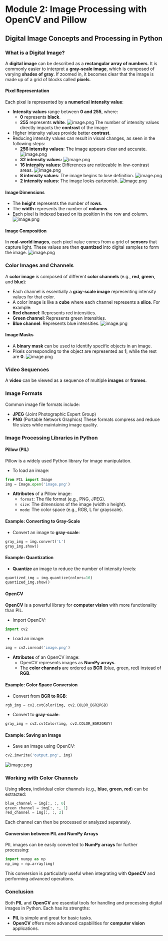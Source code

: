

# Module 2: Image Processing with OpenCV and Pillow
## Digital Image Concepts and Processing in Python
### What is a Digital Image?
A **digital image** can be described as a **rectangular array of numbers**. It is commonly easier to interpret a **gray-scale image**, which is composed of varying **shades of gray**. If zoomed in, it becomes clear that the image is made up of a grid of blocks called **pixels**.
#### Pixel Representation
Each pixel is represented by a **numerical intensity value**:
- **Intensity values** range between **0 and 255**, where:
	- **0** represents **black**.
	- **255** represents **white**.
![image.png](https://prod-files-secure.s3.us-west-2.amazonaws.com/03e82b26-cccb-4906-bb56-adabcbdc0655/fa1bb4aa-313a-44c2-a7b3-7fa4a8432b08/image.png?X-Amz-Algorithm=AWS4-HMAC-SHA256&X-Amz-Content-Sha256=UNSIGNED-PAYLOAD&X-Amz-Credential=ASIAZI2LB466VT6S4RJ4%2F20250131%2Fus-west-2%2Fs3%2Faws4_request&X-Amz-Date=20250131T081842Z&X-Amz-Expires=3600&X-Amz-Security-Token=IQoJb3JpZ2luX2VjELD%2F%2F%2F%2F%2F%2F%2F%2F%2F%2FwEaCXVzLXdlc3QtMiJGMEQCICeKh%2BRqvuc%2BEFUYln4wb%2Fn1XZLk%2Fk18WkNcpt%2BpXfevAiBE1r1LQLk2g8dVWchHdsmeiBL6uz2eOvTuR0%2F73nMN%2FyqIBAi5%2F%2F%2F%2F%2F%2F%2F%2F%2F%2F8BEAAaDDYzNzQyMzE4MzgwNSIM9xe6UCne1jCo7%2FdYKtwDLqqlBGebinq0lyyTJaKhowFcY%2FJHY6vW8jZ3J6PluhAqySjQINeqRtFajAuc46C7RPF3nfRK%2FaOXQysgMqo4rBPYTJ36tuncsg4zw1jWtHvN39%2FpeFU38JxFF4VSSRxU8W1Ta%2BKv1bv5K53cNYasLITPJhjSWLljuERx%2FF%2Fpgtd5li3CkZakfzDn6gZqSW99adggyCVlAZSno%2FII85U3v%2ByX4YeXlFutM47lWzg%2Ffn8F2k2z%2Bxd7UjiotKSDHMNX2jZk2k8e5JsuDzJ%2FKASJF%2BiiN0D6BH2Q7L%2BUBKvQ6GGF9%2BMLB9jOTIFyZLv9sb8jok3%2F5oBPkpG3EMTv4SjWrPrse9oLxjxMiYI%2FERKgIejVzyADExGRVI8xAfUsJMk8Dan%2FTjAoK6NWjFFvZ8JNDYnWnzKOnVUIo44jklRyu%2FvaxWxWgLliUr0PMXu82LOe9O9JTlJYzx9ZKXS8Vf05zPiuzccmqS9LhHI%2FIEcHTYhYInjspML82mBkVhHFMY%2BDigNsD53DDv%2Fao5qRqON74a18H2YGSHt5FdqhjoFk7%2FAyaIa0KVV9yudseZnaO2seR84E8YP7NaL6y3UMC%2F9SZ%2BjOWe8wLfCbNtwLME%2FWSb3FxPnoGTNQ0EghAVEwwYLyvAY6pgFIk1Ihwa4noazdOQjHXAF%2Fr8kyS6qfmiVLBGaxuzX0UZWlyqSdI9fjTUuFSEgrEPjFYD85gKc2ZoLJzvHi0K9XV45Md9WRJ%2FIGm9lO3QyxmxKJSMIaB1ttOojzEMZ5CknvJGwfZPe0tWfdzBg2dQqDoShYCFn9SRrODJNl3o6ynL9Z%2F8mhJ49P5iOmdTh09zwIxgkACoIpX%2B97Uwp9lAb2eLB9Qpby&X-Amz-Signature=6d5ca1a4cdf90f883dff63462779ee4200995d8995d6c42d042bc0fa5c5ac0b0&X-Amz-SignedHeaders=host&x-id=GetObject)
The number of intensity values directly impacts the **contrast** of the image:
- Higher intensity values provide better **contrast**.
- Reducing intensity values can result in visual changes, as seen in the following steps:
	- **256 intensity values**: The image appears clear and accurate.
![image.png](https://prod-files-secure.s3.us-west-2.amazonaws.com/03e82b26-cccb-4906-bb56-adabcbdc0655/0de7dfb4-99dc-4b87-8932-5165b3c3b775/image.png?X-Amz-Algorithm=AWS4-HMAC-SHA256&X-Amz-Content-Sha256=UNSIGNED-PAYLOAD&X-Amz-Credential=ASIAZI2LB46652PVRWO4%2F20250131%2Fus-west-2%2Fs3%2Faws4_request&X-Amz-Date=20250131T081842Z&X-Amz-Expires=3600&X-Amz-Security-Token=IQoJb3JpZ2luX2VjELD%2F%2F%2F%2F%2F%2F%2F%2F%2F%2FwEaCXVzLXdlc3QtMiJGMEQCIH46TyDJC6SQ%2FHXD8KmU3TaQNXaNQc9rmOGWTUESaY3BAiBUHlYuUZlPoM7tLkRNbzNkzuyNQAv6m67SQ80RnrVFxyqIBAi5%2F%2F%2F%2F%2F%2F%2F%2F%2F%2F8BEAAaDDYzNzQyMzE4MzgwNSIM8alklyarImSTHX1rKtwD7dzrflG4At2PyyQ0bkRDquEsZDUtTnJr%2BkLsZ91rvMnLlrQhnS1rg%2F5TvCDsSVjfJiDHIipPyE13FIcIw7iHQORRqnm1Vy06Ph9LWItWxq4sUwWiTHeNbGrRALLCdE3ORWYSPglnh%2Bw2U9PVInPoMxuPdtgxQ3tMNxd0dYdrXiK47Vwt0gYjanohM9ZdbY9VPhEBWEYttRt5GsmhO4LQp0Mh1xZUBsbtQIsoGcCYrv55q%2FxyMYC9yavpD6EZ4vXu1f8o%2FMEg35Juz79Bq8H28G66OjIbNwjUNtugaE%2FivChln95sEzGGlEmUPHHKSsSCx8cQ4VNDzQ0tfADXkFoX4Xsbmk70uyC8bTwNZ0TvJQsa2gnnVsPG%2BjIr79KFNC3675P0gejicyEIkK%2B9Ztie%2FF9z8CI%2FSEH1GmTqAI92JUWT%2B6U0bWh9eeCsTiGkLYHtPjzO%2B3qkrnpHYYBz0aQWNGasXPdMwgTqIBTtUVGtr7fzLnxydw4CNfTyQYAKnGQuBW%2FhxvuGbnkUxnMgYCtx7CgXu5epcCFdPC%2F7zdeMFacyvICsaET%2FKVysbaIhKBqDyuiH75F6nhaIuZtra09THj0WD4tUjhkgZWawv8a7plnyKdM515BuygbugRkw%2B%2F7xvAY6pgFnQ3xeTde4Isf2hdh%2BHAz0sM4cuJTQATitmmIcIDPjATOqRQNAzDkoR4MUySRns9RmKsv%2BsV1gUoI4WmwikY1Fl4pfQK2wJvWyW%2FqYxdby%2Bo6lNht0NWPn5dcoVpKe5YVasmBVNTXpmzGrJFHOrWfH%2BxgcCKe0oDee9ScDh3tAwMDcV1nzY6ZbLUDJSFW1hnp7mggtekXkArM8qXEvYavIzFTeGmmJ&X-Amz-Signature=862d60b1238c4a34e485eed9e3f81a6a8855ab4e7cedb8cf9d03810a99a490d8&X-Amz-SignedHeaders=host&x-id=GetObject)
	- **32 intensity values:**
![image.png](https://prod-files-secure.s3.us-west-2.amazonaws.com/03e82b26-cccb-4906-bb56-adabcbdc0655/7eb81f08-b190-4c5a-ba2b-2a498a15b2c4/image.png?X-Amz-Algorithm=AWS4-HMAC-SHA256&X-Amz-Content-Sha256=UNSIGNED-PAYLOAD&X-Amz-Credential=ASIAZI2LB46652PVRWO4%2F20250131%2Fus-west-2%2Fs3%2Faws4_request&X-Amz-Date=20250131T081842Z&X-Amz-Expires=3600&X-Amz-Security-Token=IQoJb3JpZ2luX2VjELD%2F%2F%2F%2F%2F%2F%2F%2F%2F%2FwEaCXVzLXdlc3QtMiJGMEQCIH46TyDJC6SQ%2FHXD8KmU3TaQNXaNQc9rmOGWTUESaY3BAiBUHlYuUZlPoM7tLkRNbzNkzuyNQAv6m67SQ80RnrVFxyqIBAi5%2F%2F%2F%2F%2F%2F%2F%2F%2F%2F8BEAAaDDYzNzQyMzE4MzgwNSIM8alklyarImSTHX1rKtwD7dzrflG4At2PyyQ0bkRDquEsZDUtTnJr%2BkLsZ91rvMnLlrQhnS1rg%2F5TvCDsSVjfJiDHIipPyE13FIcIw7iHQORRqnm1Vy06Ph9LWItWxq4sUwWiTHeNbGrRALLCdE3ORWYSPglnh%2Bw2U9PVInPoMxuPdtgxQ3tMNxd0dYdrXiK47Vwt0gYjanohM9ZdbY9VPhEBWEYttRt5GsmhO4LQp0Mh1xZUBsbtQIsoGcCYrv55q%2FxyMYC9yavpD6EZ4vXu1f8o%2FMEg35Juz79Bq8H28G66OjIbNwjUNtugaE%2FivChln95sEzGGlEmUPHHKSsSCx8cQ4VNDzQ0tfADXkFoX4Xsbmk70uyC8bTwNZ0TvJQsa2gnnVsPG%2BjIr79KFNC3675P0gejicyEIkK%2B9Ztie%2FF9z8CI%2FSEH1GmTqAI92JUWT%2B6U0bWh9eeCsTiGkLYHtPjzO%2B3qkrnpHYYBz0aQWNGasXPdMwgTqIBTtUVGtr7fzLnxydw4CNfTyQYAKnGQuBW%2FhxvuGbnkUxnMgYCtx7CgXu5epcCFdPC%2F7zdeMFacyvICsaET%2FKVysbaIhKBqDyuiH75F6nhaIuZtra09THj0WD4tUjhkgZWawv8a7plnyKdM515BuygbugRkw%2B%2F7xvAY6pgFnQ3xeTde4Isf2hdh%2BHAz0sM4cuJTQATitmmIcIDPjATOqRQNAzDkoR4MUySRns9RmKsv%2BsV1gUoI4WmwikY1Fl4pfQK2wJvWyW%2FqYxdby%2Bo6lNht0NWPn5dcoVpKe5YVasmBVNTXpmzGrJFHOrWfH%2BxgcCKe0oDee9ScDh3tAwMDcV1nzY6ZbLUDJSFW1hnp7mggtekXkArM8qXEvYavIzFTeGmmJ&X-Amz-Signature=ed27ffb12de7ed5a213ae5ba28c87d329c7481585183bbb667da2f3d38a7f334&X-Amz-SignedHeaders=host&x-id=GetObject)
	- **16 intensity values**: Differences are noticeable in low-contrast areas.
![image.png](https://prod-files-secure.s3.us-west-2.amazonaws.com/03e82b26-cccb-4906-bb56-adabcbdc0655/6bf56d44-9a14-4b7b-98c2-1f00b8630f0c/image.png?X-Amz-Algorithm=AWS4-HMAC-SHA256&X-Amz-Content-Sha256=UNSIGNED-PAYLOAD&X-Amz-Credential=ASIAZI2LB46652PVRWO4%2F20250131%2Fus-west-2%2Fs3%2Faws4_request&X-Amz-Date=20250131T081842Z&X-Amz-Expires=3600&X-Amz-Security-Token=IQoJb3JpZ2luX2VjELD%2F%2F%2F%2F%2F%2F%2F%2F%2F%2FwEaCXVzLXdlc3QtMiJGMEQCIH46TyDJC6SQ%2FHXD8KmU3TaQNXaNQc9rmOGWTUESaY3BAiBUHlYuUZlPoM7tLkRNbzNkzuyNQAv6m67SQ80RnrVFxyqIBAi5%2F%2F%2F%2F%2F%2F%2F%2F%2F%2F8BEAAaDDYzNzQyMzE4MzgwNSIM8alklyarImSTHX1rKtwD7dzrflG4At2PyyQ0bkRDquEsZDUtTnJr%2BkLsZ91rvMnLlrQhnS1rg%2F5TvCDsSVjfJiDHIipPyE13FIcIw7iHQORRqnm1Vy06Ph9LWItWxq4sUwWiTHeNbGrRALLCdE3ORWYSPglnh%2Bw2U9PVInPoMxuPdtgxQ3tMNxd0dYdrXiK47Vwt0gYjanohM9ZdbY9VPhEBWEYttRt5GsmhO4LQp0Mh1xZUBsbtQIsoGcCYrv55q%2FxyMYC9yavpD6EZ4vXu1f8o%2FMEg35Juz79Bq8H28G66OjIbNwjUNtugaE%2FivChln95sEzGGlEmUPHHKSsSCx8cQ4VNDzQ0tfADXkFoX4Xsbmk70uyC8bTwNZ0TvJQsa2gnnVsPG%2BjIr79KFNC3675P0gejicyEIkK%2B9Ztie%2FF9z8CI%2FSEH1GmTqAI92JUWT%2B6U0bWh9eeCsTiGkLYHtPjzO%2B3qkrnpHYYBz0aQWNGasXPdMwgTqIBTtUVGtr7fzLnxydw4CNfTyQYAKnGQuBW%2FhxvuGbnkUxnMgYCtx7CgXu5epcCFdPC%2F7zdeMFacyvICsaET%2FKVysbaIhKBqDyuiH75F6nhaIuZtra09THj0WD4tUjhkgZWawv8a7plnyKdM515BuygbugRkw%2B%2F7xvAY6pgFnQ3xeTde4Isf2hdh%2BHAz0sM4cuJTQATitmmIcIDPjATOqRQNAzDkoR4MUySRns9RmKsv%2BsV1gUoI4WmwikY1Fl4pfQK2wJvWyW%2FqYxdby%2Bo6lNht0NWPn5dcoVpKe5YVasmBVNTXpmzGrJFHOrWfH%2BxgcCKe0oDee9ScDh3tAwMDcV1nzY6ZbLUDJSFW1hnp7mggtekXkArM8qXEvYavIzFTeGmmJ&X-Amz-Signature=491a08f2170433a90a2b2928f32541d2ce497f17f666a7dafe73fc51455b467a&X-Amz-SignedHeaders=host&x-id=GetObject)
	- **8 intensity values**: The image begins to lose definition.
![image.png](https://prod-files-secure.s3.us-west-2.amazonaws.com/03e82b26-cccb-4906-bb56-adabcbdc0655/cca05878-ca1a-43e0-8bec-1d146756f9ae/image.png?X-Amz-Algorithm=AWS4-HMAC-SHA256&X-Amz-Content-Sha256=UNSIGNED-PAYLOAD&X-Amz-Credential=ASIAZI2LB46652PVRWO4%2F20250131%2Fus-west-2%2Fs3%2Faws4_request&X-Amz-Date=20250131T081842Z&X-Amz-Expires=3600&X-Amz-Security-Token=IQoJb3JpZ2luX2VjELD%2F%2F%2F%2F%2F%2F%2F%2F%2F%2FwEaCXVzLXdlc3QtMiJGMEQCIH46TyDJC6SQ%2FHXD8KmU3TaQNXaNQc9rmOGWTUESaY3BAiBUHlYuUZlPoM7tLkRNbzNkzuyNQAv6m67SQ80RnrVFxyqIBAi5%2F%2F%2F%2F%2F%2F%2F%2F%2F%2F8BEAAaDDYzNzQyMzE4MzgwNSIM8alklyarImSTHX1rKtwD7dzrflG4At2PyyQ0bkRDquEsZDUtTnJr%2BkLsZ91rvMnLlrQhnS1rg%2F5TvCDsSVjfJiDHIipPyE13FIcIw7iHQORRqnm1Vy06Ph9LWItWxq4sUwWiTHeNbGrRALLCdE3ORWYSPglnh%2Bw2U9PVInPoMxuPdtgxQ3tMNxd0dYdrXiK47Vwt0gYjanohM9ZdbY9VPhEBWEYttRt5GsmhO4LQp0Mh1xZUBsbtQIsoGcCYrv55q%2FxyMYC9yavpD6EZ4vXu1f8o%2FMEg35Juz79Bq8H28G66OjIbNwjUNtugaE%2FivChln95sEzGGlEmUPHHKSsSCx8cQ4VNDzQ0tfADXkFoX4Xsbmk70uyC8bTwNZ0TvJQsa2gnnVsPG%2BjIr79KFNC3675P0gejicyEIkK%2B9Ztie%2FF9z8CI%2FSEH1GmTqAI92JUWT%2B6U0bWh9eeCsTiGkLYHtPjzO%2B3qkrnpHYYBz0aQWNGasXPdMwgTqIBTtUVGtr7fzLnxydw4CNfTyQYAKnGQuBW%2FhxvuGbnkUxnMgYCtx7CgXu5epcCFdPC%2F7zdeMFacyvICsaET%2FKVysbaIhKBqDyuiH75F6nhaIuZtra09THj0WD4tUjhkgZWawv8a7plnyKdM515BuygbugRkw%2B%2F7xvAY6pgFnQ3xeTde4Isf2hdh%2BHAz0sM4cuJTQATitmmIcIDPjATOqRQNAzDkoR4MUySRns9RmKsv%2BsV1gUoI4WmwikY1Fl4pfQK2wJvWyW%2FqYxdby%2Bo6lNht0NWPn5dcoVpKe5YVasmBVNTXpmzGrJFHOrWfH%2BxgcCKe0oDee9ScDh3tAwMDcV1nzY6ZbLUDJSFW1hnp7mggtekXkArM8qXEvYavIzFTeGmmJ&X-Amz-Signature=62c2a29c851d75b53a752c3c214b914a44a15e3ab4bdeff680be65749ed61631&X-Amz-SignedHeaders=host&x-id=GetObject)
	- **2 intensity values**: The image looks cartoonish.
![image.png](https://prod-files-secure.s3.us-west-2.amazonaws.com/03e82b26-cccb-4906-bb56-adabcbdc0655/12da64d7-6b97-44e0-bc2c-52b9c47ce212/image.png?X-Amz-Algorithm=AWS4-HMAC-SHA256&X-Amz-Content-Sha256=UNSIGNED-PAYLOAD&X-Amz-Credential=ASIAZI2LB46652PVRWO4%2F20250131%2Fus-west-2%2Fs3%2Faws4_request&X-Amz-Date=20250131T081842Z&X-Amz-Expires=3600&X-Amz-Security-Token=IQoJb3JpZ2luX2VjELD%2F%2F%2F%2F%2F%2F%2F%2F%2F%2FwEaCXVzLXdlc3QtMiJGMEQCIH46TyDJC6SQ%2FHXD8KmU3TaQNXaNQc9rmOGWTUESaY3BAiBUHlYuUZlPoM7tLkRNbzNkzuyNQAv6m67SQ80RnrVFxyqIBAi5%2F%2F%2F%2F%2F%2F%2F%2F%2F%2F8BEAAaDDYzNzQyMzE4MzgwNSIM8alklyarImSTHX1rKtwD7dzrflG4At2PyyQ0bkRDquEsZDUtTnJr%2BkLsZ91rvMnLlrQhnS1rg%2F5TvCDsSVjfJiDHIipPyE13FIcIw7iHQORRqnm1Vy06Ph9LWItWxq4sUwWiTHeNbGrRALLCdE3ORWYSPglnh%2Bw2U9PVInPoMxuPdtgxQ3tMNxd0dYdrXiK47Vwt0gYjanohM9ZdbY9VPhEBWEYttRt5GsmhO4LQp0Mh1xZUBsbtQIsoGcCYrv55q%2FxyMYC9yavpD6EZ4vXu1f8o%2FMEg35Juz79Bq8H28G66OjIbNwjUNtugaE%2FivChln95sEzGGlEmUPHHKSsSCx8cQ4VNDzQ0tfADXkFoX4Xsbmk70uyC8bTwNZ0TvJQsa2gnnVsPG%2BjIr79KFNC3675P0gejicyEIkK%2B9Ztie%2FF9z8CI%2FSEH1GmTqAI92JUWT%2B6U0bWh9eeCsTiGkLYHtPjzO%2B3qkrnpHYYBz0aQWNGasXPdMwgTqIBTtUVGtr7fzLnxydw4CNfTyQYAKnGQuBW%2FhxvuGbnkUxnMgYCtx7CgXu5epcCFdPC%2F7zdeMFacyvICsaET%2FKVysbaIhKBqDyuiH75F6nhaIuZtra09THj0WD4tUjhkgZWawv8a7plnyKdM515BuygbugRkw%2B%2F7xvAY6pgFnQ3xeTde4Isf2hdh%2BHAz0sM4cuJTQATitmmIcIDPjATOqRQNAzDkoR4MUySRns9RmKsv%2BsV1gUoI4WmwikY1Fl4pfQK2wJvWyW%2FqYxdby%2Bo6lNht0NWPn5dcoVpKe5YVasmBVNTXpmzGrJFHOrWfH%2BxgcCKe0oDee9ScDh3tAwMDcV1nzY6ZbLUDJSFW1hnp7mggtekXkArM8qXEvYavIzFTeGmmJ&X-Amz-Signature=037df872a0e6b6f7a53a1b7631023b49ecb202aea06b81dbd884d2ea1c41b034&X-Amz-SignedHeaders=host&x-id=GetObject)
#### Image Dimensions
- The **height** represents the number of **rows**.
- The **width** represents the number of **columns**.
- Each pixel is indexed based on its position in the row and column.
![image.png](https://prod-files-secure.s3.us-west-2.amazonaws.com/03e82b26-cccb-4906-bb56-adabcbdc0655/ff056335-e79e-4491-b508-30cd45b6c194/image.png?X-Amz-Algorithm=AWS4-HMAC-SHA256&X-Amz-Content-Sha256=UNSIGNED-PAYLOAD&X-Amz-Credential=ASIAZI2LB466VT6S4RJ4%2F20250131%2Fus-west-2%2Fs3%2Faws4_request&X-Amz-Date=20250131T081842Z&X-Amz-Expires=3600&X-Amz-Security-Token=IQoJb3JpZ2luX2VjELD%2F%2F%2F%2F%2F%2F%2F%2F%2F%2FwEaCXVzLXdlc3QtMiJGMEQCICeKh%2BRqvuc%2BEFUYln4wb%2Fn1XZLk%2Fk18WkNcpt%2BpXfevAiBE1r1LQLk2g8dVWchHdsmeiBL6uz2eOvTuR0%2F73nMN%2FyqIBAi5%2F%2F%2F%2F%2F%2F%2F%2F%2F%2F8BEAAaDDYzNzQyMzE4MzgwNSIM9xe6UCne1jCo7%2FdYKtwDLqqlBGebinq0lyyTJaKhowFcY%2FJHY6vW8jZ3J6PluhAqySjQINeqRtFajAuc46C7RPF3nfRK%2FaOXQysgMqo4rBPYTJ36tuncsg4zw1jWtHvN39%2FpeFU38JxFF4VSSRxU8W1Ta%2BKv1bv5K53cNYasLITPJhjSWLljuERx%2FF%2Fpgtd5li3CkZakfzDn6gZqSW99adggyCVlAZSno%2FII85U3v%2ByX4YeXlFutM47lWzg%2Ffn8F2k2z%2Bxd7UjiotKSDHMNX2jZk2k8e5JsuDzJ%2FKASJF%2BiiN0D6BH2Q7L%2BUBKvQ6GGF9%2BMLB9jOTIFyZLv9sb8jok3%2F5oBPkpG3EMTv4SjWrPrse9oLxjxMiYI%2FERKgIejVzyADExGRVI8xAfUsJMk8Dan%2FTjAoK6NWjFFvZ8JNDYnWnzKOnVUIo44jklRyu%2FvaxWxWgLliUr0PMXu82LOe9O9JTlJYzx9ZKXS8Vf05zPiuzccmqS9LhHI%2FIEcHTYhYInjspML82mBkVhHFMY%2BDigNsD53DDv%2Fao5qRqON74a18H2YGSHt5FdqhjoFk7%2FAyaIa0KVV9yudseZnaO2seR84E8YP7NaL6y3UMC%2F9SZ%2BjOWe8wLfCbNtwLME%2FWSb3FxPnoGTNQ0EghAVEwwYLyvAY6pgFIk1Ihwa4noazdOQjHXAF%2Fr8kyS6qfmiVLBGaxuzX0UZWlyqSdI9fjTUuFSEgrEPjFYD85gKc2ZoLJzvHi0K9XV45Md9WRJ%2FIGm9lO3QyxmxKJSMIaB1ttOojzEMZ5CknvJGwfZPe0tWfdzBg2dQqDoShYCFn9SRrODJNl3o6ynL9Z%2F8mhJ49P5iOmdTh09zwIxgkACoIpX%2B97Uwp9lAb2eLB9Qpby&X-Amz-Signature=e42810628d15c5988428530d4339aadabf0d09ebd9e3087b98e84e3d00ce1052&X-Amz-SignedHeaders=host&x-id=GetObject)
#### Image Composition
In **real-world images**, each pixel value comes from a grid of **sensors** that capture light. These values are then **quantized** into digital samples to form the image.
![image.png](https://prod-files-secure.s3.us-west-2.amazonaws.com/03e82b26-cccb-4906-bb56-adabcbdc0655/0c721ea0-409b-4d32-b630-a00d6f170d18/image.png?X-Amz-Algorithm=AWS4-HMAC-SHA256&X-Amz-Content-Sha256=UNSIGNED-PAYLOAD&X-Amz-Credential=ASIAZI2LB466VT6S4RJ4%2F20250131%2Fus-west-2%2Fs3%2Faws4_request&X-Amz-Date=20250131T081842Z&X-Amz-Expires=3600&X-Amz-Security-Token=IQoJb3JpZ2luX2VjELD%2F%2F%2F%2F%2F%2F%2F%2F%2F%2FwEaCXVzLXdlc3QtMiJGMEQCICeKh%2BRqvuc%2BEFUYln4wb%2Fn1XZLk%2Fk18WkNcpt%2BpXfevAiBE1r1LQLk2g8dVWchHdsmeiBL6uz2eOvTuR0%2F73nMN%2FyqIBAi5%2F%2F%2F%2F%2F%2F%2F%2F%2F%2F8BEAAaDDYzNzQyMzE4MzgwNSIM9xe6UCne1jCo7%2FdYKtwDLqqlBGebinq0lyyTJaKhowFcY%2FJHY6vW8jZ3J6PluhAqySjQINeqRtFajAuc46C7RPF3nfRK%2FaOXQysgMqo4rBPYTJ36tuncsg4zw1jWtHvN39%2FpeFU38JxFF4VSSRxU8W1Ta%2BKv1bv5K53cNYasLITPJhjSWLljuERx%2FF%2Fpgtd5li3CkZakfzDn6gZqSW99adggyCVlAZSno%2FII85U3v%2ByX4YeXlFutM47lWzg%2Ffn8F2k2z%2Bxd7UjiotKSDHMNX2jZk2k8e5JsuDzJ%2FKASJF%2BiiN0D6BH2Q7L%2BUBKvQ6GGF9%2BMLB9jOTIFyZLv9sb8jok3%2F5oBPkpG3EMTv4SjWrPrse9oLxjxMiYI%2FERKgIejVzyADExGRVI8xAfUsJMk8Dan%2FTjAoK6NWjFFvZ8JNDYnWnzKOnVUIo44jklRyu%2FvaxWxWgLliUr0PMXu82LOe9O9JTlJYzx9ZKXS8Vf05zPiuzccmqS9LhHI%2FIEcHTYhYInjspML82mBkVhHFMY%2BDigNsD53DDv%2Fao5qRqON74a18H2YGSHt5FdqhjoFk7%2FAyaIa0KVV9yudseZnaO2seR84E8YP7NaL6y3UMC%2F9SZ%2BjOWe8wLfCbNtwLME%2FWSb3FxPnoGTNQ0EghAVEwwYLyvAY6pgFIk1Ihwa4noazdOQjHXAF%2Fr8kyS6qfmiVLBGaxuzX0UZWlyqSdI9fjTUuFSEgrEPjFYD85gKc2ZoLJzvHi0K9XV45Md9WRJ%2FIGm9lO3QyxmxKJSMIaB1ttOojzEMZ5CknvJGwfZPe0tWfdzBg2dQqDoShYCFn9SRrODJNl3o6ynL9Z%2F8mhJ49P5iOmdTh09zwIxgkACoIpX%2B97Uwp9lAb2eLB9Qpby&X-Amz-Signature=f07f689429b4c1f9b3f32fef158fb9877268bebb09f1c4dfbbfa8bba6da9f2a4&X-Amz-SignedHeaders=host&x-id=GetObject)
### Color Images and Channels
A **color image** is composed of different **color channels** (e.g., **red**, **green**, and **blue**):
- Each channel is essentially a **gray-scale image** representing intensity values for that color.
- A color image is like a **cube** where each channel represents a **slice**.
For example:
- **Red channel**: Represents red intensities.
- **Green channel**: Represents green intensities.
- **Blue channel**: Represents blue intensities.
![image.png](https://prod-files-secure.s3.us-west-2.amazonaws.com/03e82b26-cccb-4906-bb56-adabcbdc0655/c0cc17c9-842f-413f-82e8-f3f44278cf74/image.png?X-Amz-Algorithm=AWS4-HMAC-SHA256&X-Amz-Content-Sha256=UNSIGNED-PAYLOAD&X-Amz-Credential=ASIAZI2LB466VT6S4RJ4%2F20250131%2Fus-west-2%2Fs3%2Faws4_request&X-Amz-Date=20250131T081842Z&X-Amz-Expires=3600&X-Amz-Security-Token=IQoJb3JpZ2luX2VjELD%2F%2F%2F%2F%2F%2F%2F%2F%2F%2FwEaCXVzLXdlc3QtMiJGMEQCICeKh%2BRqvuc%2BEFUYln4wb%2Fn1XZLk%2Fk18WkNcpt%2BpXfevAiBE1r1LQLk2g8dVWchHdsmeiBL6uz2eOvTuR0%2F73nMN%2FyqIBAi5%2F%2F%2F%2F%2F%2F%2F%2F%2F%2F8BEAAaDDYzNzQyMzE4MzgwNSIM9xe6UCne1jCo7%2FdYKtwDLqqlBGebinq0lyyTJaKhowFcY%2FJHY6vW8jZ3J6PluhAqySjQINeqRtFajAuc46C7RPF3nfRK%2FaOXQysgMqo4rBPYTJ36tuncsg4zw1jWtHvN39%2FpeFU38JxFF4VSSRxU8W1Ta%2BKv1bv5K53cNYasLITPJhjSWLljuERx%2FF%2Fpgtd5li3CkZakfzDn6gZqSW99adggyCVlAZSno%2FII85U3v%2ByX4YeXlFutM47lWzg%2Ffn8F2k2z%2Bxd7UjiotKSDHMNX2jZk2k8e5JsuDzJ%2FKASJF%2BiiN0D6BH2Q7L%2BUBKvQ6GGF9%2BMLB9jOTIFyZLv9sb8jok3%2F5oBPkpG3EMTv4SjWrPrse9oLxjxMiYI%2FERKgIejVzyADExGRVI8xAfUsJMk8Dan%2FTjAoK6NWjFFvZ8JNDYnWnzKOnVUIo44jklRyu%2FvaxWxWgLliUr0PMXu82LOe9O9JTlJYzx9ZKXS8Vf05zPiuzccmqS9LhHI%2FIEcHTYhYInjspML82mBkVhHFMY%2BDigNsD53DDv%2Fao5qRqON74a18H2YGSHt5FdqhjoFk7%2FAyaIa0KVV9yudseZnaO2seR84E8YP7NaL6y3UMC%2F9SZ%2BjOWe8wLfCbNtwLME%2FWSb3FxPnoGTNQ0EghAVEwwYLyvAY6pgFIk1Ihwa4noazdOQjHXAF%2Fr8kyS6qfmiVLBGaxuzX0UZWlyqSdI9fjTUuFSEgrEPjFYD85gKc2ZoLJzvHi0K9XV45Md9WRJ%2FIGm9lO3QyxmxKJSMIaB1ttOojzEMZ5CknvJGwfZPe0tWfdzBg2dQqDoShYCFn9SRrODJNl3o6ynL9Z%2F8mhJ49P5iOmdTh09zwIxgkACoIpX%2B97Uwp9lAb2eLB9Qpby&X-Amz-Signature=1b8582689490ad6683439835d69b0a5b5f909f9be0eda229232867aee26284c0&X-Amz-SignedHeaders=host&x-id=GetObject)
#### Image Masks
- A **binary mask** can be used to identify specific objects in an image.
- Pixels corresponding to the object are represented as **1**, while the rest are **0**.
![image.png](https://prod-files-secure.s3.us-west-2.amazonaws.com/03e82b26-cccb-4906-bb56-adabcbdc0655/667eab4d-d19d-4618-81d0-663b6beb002c/image.png?X-Amz-Algorithm=AWS4-HMAC-SHA256&X-Amz-Content-Sha256=UNSIGNED-PAYLOAD&X-Amz-Credential=ASIAZI2LB466VT6S4RJ4%2F20250131%2Fus-west-2%2Fs3%2Faws4_request&X-Amz-Date=20250131T081842Z&X-Amz-Expires=3600&X-Amz-Security-Token=IQoJb3JpZ2luX2VjELD%2F%2F%2F%2F%2F%2F%2F%2F%2F%2FwEaCXVzLXdlc3QtMiJGMEQCICeKh%2BRqvuc%2BEFUYln4wb%2Fn1XZLk%2Fk18WkNcpt%2BpXfevAiBE1r1LQLk2g8dVWchHdsmeiBL6uz2eOvTuR0%2F73nMN%2FyqIBAi5%2F%2F%2F%2F%2F%2F%2F%2F%2F%2F8BEAAaDDYzNzQyMzE4MzgwNSIM9xe6UCne1jCo7%2FdYKtwDLqqlBGebinq0lyyTJaKhowFcY%2FJHY6vW8jZ3J6PluhAqySjQINeqRtFajAuc46C7RPF3nfRK%2FaOXQysgMqo4rBPYTJ36tuncsg4zw1jWtHvN39%2FpeFU38JxFF4VSSRxU8W1Ta%2BKv1bv5K53cNYasLITPJhjSWLljuERx%2FF%2Fpgtd5li3CkZakfzDn6gZqSW99adggyCVlAZSno%2FII85U3v%2ByX4YeXlFutM47lWzg%2Ffn8F2k2z%2Bxd7UjiotKSDHMNX2jZk2k8e5JsuDzJ%2FKASJF%2BiiN0D6BH2Q7L%2BUBKvQ6GGF9%2BMLB9jOTIFyZLv9sb8jok3%2F5oBPkpG3EMTv4SjWrPrse9oLxjxMiYI%2FERKgIejVzyADExGRVI8xAfUsJMk8Dan%2FTjAoK6NWjFFvZ8JNDYnWnzKOnVUIo44jklRyu%2FvaxWxWgLliUr0PMXu82LOe9O9JTlJYzx9ZKXS8Vf05zPiuzccmqS9LhHI%2FIEcHTYhYInjspML82mBkVhHFMY%2BDigNsD53DDv%2Fao5qRqON74a18H2YGSHt5FdqhjoFk7%2FAyaIa0KVV9yudseZnaO2seR84E8YP7NaL6y3UMC%2F9SZ%2BjOWe8wLfCbNtwLME%2FWSb3FxPnoGTNQ0EghAVEwwYLyvAY6pgFIk1Ihwa4noazdOQjHXAF%2Fr8kyS6qfmiVLBGaxuzX0UZWlyqSdI9fjTUuFSEgrEPjFYD85gKc2ZoLJzvHi0K9XV45Md9WRJ%2FIGm9lO3QyxmxKJSMIaB1ttOojzEMZ5CknvJGwfZPe0tWfdzBg2dQqDoShYCFn9SRrODJNl3o6ynL9Z%2F8mhJ49P5iOmdTh09zwIxgkACoIpX%2B97Uwp9lAb2eLB9Qpby&X-Amz-Signature=1646ed466e09af209b23e270e5ceeabfbee5200172b08dfae7faca196de6943b&X-Amz-SignedHeaders=host&x-id=GetObject)
### Video Sequences
A **video** can be viewed as a sequence of multiple **images** or **frames**.
### Image Formats
Common image file formats include:
- **JPEG** (Joint Photographic Expert Group)
- **PNG** (Portable Network Graphics)
These formats compress and reduce file sizes while maintaining image quality.
### Image Processing Libraries in Python
#### Pillow (PIL)
Pillow is a widely used Python library for image manipulation.
- To load an image:
```python
from PIL import Image
img = Image.open('image.png')
```
- **Attributes** of a Pillow image:
	- `format`: The file format (e.g., PNG, JPEG).
	- `size`: The dimensions of the image (width x height).
	- `mode`: The color space (e.g., RGB, L for grayscale).
#### Example: Converting to Gray-Scale
- Convert an image to **gray-scale**:
```python
gray_img = img.convert('L')
gray_img.show()
```
#### Example: Quantization
- **Quantize** an image to reduce the number of intensity levels:
```python
quantized_img = img.quantize(colors=16)
quantized_img.show()
```
#### OpenCV
**OpenCV** is a powerful library for **computer vision** with more functionality than PIL.
- Import OpenCV:
```python
import cv2
```
- Load an image:
```python
img = cv2.imread('image.png')
```
- **Attributes** of an OpenCV image:
	- OpenCV represents images as **NumPy arrays**.
	- The **color channels** are ordered as **BGR** (blue, green, red) instead of **RGB**.
#### Example: Color Space Conversion
- Convert from **BGR to RGB**:
```python
rgb_img = cv2.cvtColor(img, cv2.COLOR_BGR2RGB)
```
- Convert to **gray-scale**:
```python
gray_img = cv2.cvtColor(img, cv2.COLOR_BGR2GRAY)
```
#### Example: Saving an Image
- Save an image using OpenCV:
```python
cv2.imwrite('output.png', img)
```
![image.png](https://prod-files-secure.s3.us-west-2.amazonaws.com/03e82b26-cccb-4906-bb56-adabcbdc0655/25fcc977-54ea-484c-997e-9b6bd016f347/image.png?X-Amz-Algorithm=AWS4-HMAC-SHA256&X-Amz-Content-Sha256=UNSIGNED-PAYLOAD&X-Amz-Credential=ASIAZI2LB466VT6S4RJ4%2F20250131%2Fus-west-2%2Fs3%2Faws4_request&X-Amz-Date=20250131T081842Z&X-Amz-Expires=3600&X-Amz-Security-Token=IQoJb3JpZ2luX2VjELD%2F%2F%2F%2F%2F%2F%2F%2F%2F%2FwEaCXVzLXdlc3QtMiJGMEQCICeKh%2BRqvuc%2BEFUYln4wb%2Fn1XZLk%2Fk18WkNcpt%2BpXfevAiBE1r1LQLk2g8dVWchHdsmeiBL6uz2eOvTuR0%2F73nMN%2FyqIBAi5%2F%2F%2F%2F%2F%2F%2F%2F%2F%2F8BEAAaDDYzNzQyMzE4MzgwNSIM9xe6UCne1jCo7%2FdYKtwDLqqlBGebinq0lyyTJaKhowFcY%2FJHY6vW8jZ3J6PluhAqySjQINeqRtFajAuc46C7RPF3nfRK%2FaOXQysgMqo4rBPYTJ36tuncsg4zw1jWtHvN39%2FpeFU38JxFF4VSSRxU8W1Ta%2BKv1bv5K53cNYasLITPJhjSWLljuERx%2FF%2Fpgtd5li3CkZakfzDn6gZqSW99adggyCVlAZSno%2FII85U3v%2ByX4YeXlFutM47lWzg%2Ffn8F2k2z%2Bxd7UjiotKSDHMNX2jZk2k8e5JsuDzJ%2FKASJF%2BiiN0D6BH2Q7L%2BUBKvQ6GGF9%2BMLB9jOTIFyZLv9sb8jok3%2F5oBPkpG3EMTv4SjWrPrse9oLxjxMiYI%2FERKgIejVzyADExGRVI8xAfUsJMk8Dan%2FTjAoK6NWjFFvZ8JNDYnWnzKOnVUIo44jklRyu%2FvaxWxWgLliUr0PMXu82LOe9O9JTlJYzx9ZKXS8Vf05zPiuzccmqS9LhHI%2FIEcHTYhYInjspML82mBkVhHFMY%2BDigNsD53DDv%2Fao5qRqON74a18H2YGSHt5FdqhjoFk7%2FAyaIa0KVV9yudseZnaO2seR84E8YP7NaL6y3UMC%2F9SZ%2BjOWe8wLfCbNtwLME%2FWSb3FxPnoGTNQ0EghAVEwwYLyvAY6pgFIk1Ihwa4noazdOQjHXAF%2Fr8kyS6qfmiVLBGaxuzX0UZWlyqSdI9fjTUuFSEgrEPjFYD85gKc2ZoLJzvHi0K9XV45Md9WRJ%2FIGm9lO3QyxmxKJSMIaB1ttOojzEMZ5CknvJGwfZPe0tWfdzBg2dQqDoShYCFn9SRrODJNl3o6ynL9Z%2F8mhJ49P5iOmdTh09zwIxgkACoIpX%2B97Uwp9lAb2eLB9Qpby&X-Amz-Signature=ca135915d7d404f955263f43a8cfe932f20fb10e6a43976b2d08c4f9de411f30&X-Amz-SignedHeaders=host&x-id=GetObject)
### Working with Color Channels
Using **slices**, individual color channels (e.g., **blue**, **green**, **red**) can be extracted:
```python
blue_channel = img[:, :, 0]
green_channel = img[:, :, 1]
red_channel = img[:, :, 2]
```
Each channel can then be processed or analyzed separately.
#### Conversion between PIL and NumPy Arrays
PIL images can be easily converted to **NumPy arrays** for further processing:
```python
import numpy as np
np_img = np.array(img)
```
This conversion is particularly useful when integrating with **OpenCV** and performing advanced operations.
### Conclusion
Both **PIL** and **OpenCV** are essential tools for handling and processing digital images in Python. Each has its strengths:
- **PIL** is simple and great for basic tasks.
- **OpenCV** offers more advanced capabilities for **computer vision** applications.
___


